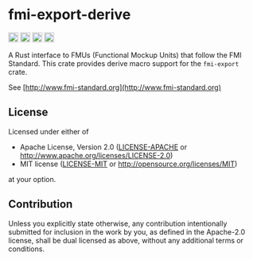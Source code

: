 # fmi-export-derive

[<img alt="github" src="https://img.shields.io/github/stars/jondo2010/rust-fmi?style=for-the-badge&logo=github" height="20">](https://github.com/jondo2010/rust-fmi)
[<img alt="crates.io" src="https://img.shields.io/crates/v/fmi.svg?style=for-the-badge&color=fc8d62&logo=rust" height="20">](https://crates.io/crates/fmi-export)
[<img alt="docs.rs" src="https://img.shields.io/badge/docs.rs-fmi-66c2a5?style=for-the-badge&labelColor=555555&logo=docs.rs" height="20">](https://docs.rs/fmi-export)
[<img alt="build status" src="https://img.shields.io/github/actions/workflow/status/jondo2010/rust-fmi/ci.yml?branch=main&style=for-the-badge" height="20">](https://github.com/jondo2010/rust-fmi/actions?query=branch%3Amain)

A Rust interface to FMUs (Functional Mockup Units) that follow the FMI Standard. This crate provides derive macro support for the `fmi-export` crate.

See [http://www.fmi-standard.org](http://www.fmi-standard.org)

## License

Licensed under either of

 * Apache License, Version 2.0
   ([LICENSE-APACHE](LICENSE-APACHE) or http://www.apache.org/licenses/LICENSE-2.0)
 * MIT license
   ([LICENSE-MIT](LICENSE-MIT) or http://opensource.org/licenses/MIT)

at your option.

## Contribution

Unless you explicitly state otherwise, any contribution intentionally submitted for inclusion in the work by you, as defined in the Apache-2.0 license, shall be dual licensed as above, without any additional terms or conditions.
